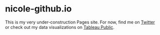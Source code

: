 # nicole-github.io
This is my very under-construction Pages site. For now, find me on [Twitter](@nicolemark_) or check out my data visualizations on [Tableau Public](https://public.tableau.com/app/profile/nicole.mark).
